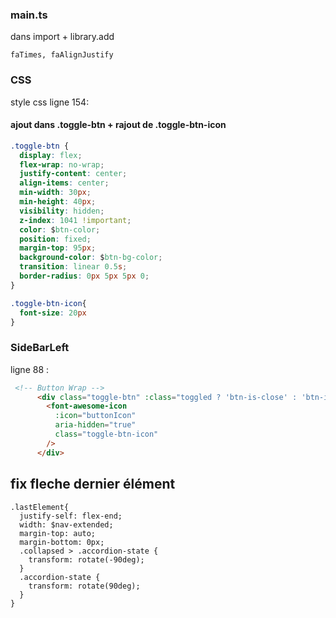 ### main.ts 

dans import + library.add

````
faTimes, faAlignJustify
````



### CSS
style css ligne 154: 

#### ajout dans .toggle-btn + rajout de .toggle-btn-icon
````css
.toggle-btn {
  display: flex;
  flex-wrap: no-wrap;
  justify-content: center;
  align-items: center;
  min-width: 30px;
  min-height: 40px;
  visibility: hidden;
  z-index: 1041 !important;
  color: $btn-color;
  position: fixed;
  margin-top: 95px;
  background-color: $btn-bg-color;
  transition: linear 0.5s;
  border-radius: 0px 5px 5px 0;
}

.toggle-btn-icon{
  font-size: 20px
}
````

### SideBarLeft

ligne 88 : 

```` html
 <!-- Button Wrap -->
      <div class="toggle-btn" :class="toggled ? 'btn-is-close' : 'btn-is-open'" @click="toggled ? openNavbar() : closeNavbar()">
        <font-awesome-icon
          :icon="buttonIcon"
          aria-hidden="true"
          class="toggle-btn-icon"
        />
      </div>
````

## fix fleche dernier élément

````
.lastElement{
  justify-self: flex-end;
  width: $nav-extended;
  margin-top: auto;
  margin-bottom: 0px;
  .collapsed > .accordion-state {
    transform: rotate(-90deg);
  }
  .accordion-state {
    transform: rotate(90deg);
  }
}
````